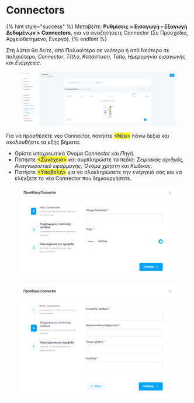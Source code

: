 # Connectors

{% hint style="success" %}
Μεταβείτε: **Ρυθμίσεις > Εισαγωγή – Εξαγωγή Δεδομένων > Connectors**, για να αναζητήσετε Connector (Σε Προσχέδιο, Αρχειοθετημένο, Ενεργό).
{% endhint %}

Στη _λίστα_ θα δείτε, από Παλαιότερο σε νεότερο ή από Νεότερο σε παλαιότερο, _Connector_, _Τίτλο_, _Κατάσταση_, _Τύπο, Ημερομηνία εισαγωγής_ και _Ενέργειες_.

<figure><img src="../../.gitbook/assets/ScreenHunter 92 (1).png" alt=""><figcaption></figcaption></figure>

Για να προσθέσετε νέο Connector, πατήστε <mark style="color:blue;"><Νέο></mark> πάνω δεξιά και ακολουθήστε τα εξής βήματα:

* Ορίστε υποχρεωτικά _Όνομα Connector_ και _Πηγή_.          &#x20;
* Πατήστε <mark style="color:blue;"><Συνέχεια></mark> και συμπληρώστε τα πεδία: _Σειριακός αριθμός, Αναγνωριστικό εφαρμογής, Όνομα χρήστη_ και _Κωδικός._
* Πατήστε <mark style="color:blue;"><Υποβολή></mark> για να ολοκληρώσετε την ενέργειά σας και να ελέγξετε το νέο Connector που δημιουργήσατε.

<figure><img src="../../.gitbook/assets/ScreenHunter 92.png" alt=""><figcaption></figcaption></figure>

<figure><img src="../../.gitbook/assets/ScreenHunter 90.png" alt=""><figcaption></figcaption></figure>
